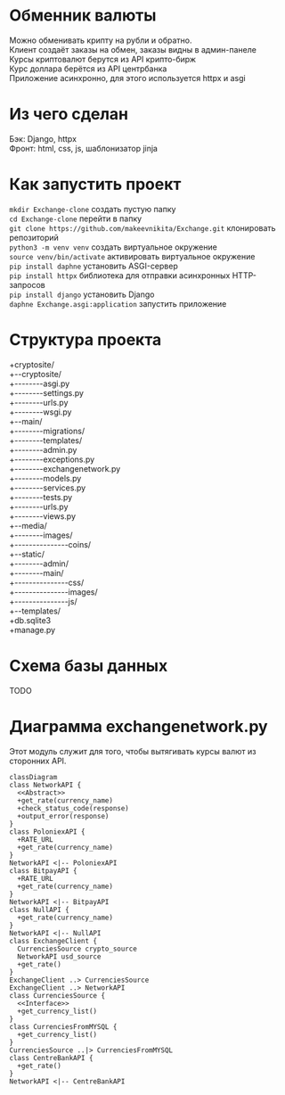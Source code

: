 # Обменник валюты
Можно обменивать крипту на рубли и обратно.  
Клиент создаёт заказы на обмен, заказы видны в админ-панеле  
Курсы криптовалют берутся из API крипто-бирж  
Курс доллара берётся из API центрбанка  
Приложение асинхронно, для этого используется httpx и asgi  
# Из чего сделан
Бэк: Django, httpx  
Фронт: html, css, js, шаблонизатор jinja
# Как запустить проект
```mkdir Exchange-clone``` создать пустую папку  
```cd Exchange-clone``` перейти в папку  
```git clone https://github.com/makeevnikita/Exchange.git``` клонировать репозиторий  
```python3 -m venv venv``` создать виртуальное окружение  
```source venv/bin/activate``` активировать виртуальное окружение  
```pip install daphne``` установить ASGI-сервер  
```pip install httpx``` библиотека для отправки асинхронных HTTP-запросов  
```pip install django``` установить Django  
```daphne Exchange.asgi:application``` запустить приложение  

# Структура проекта  
+cryptosite/  
+--cryptosite/  
+--------asgi.py  
+--------settings.py  
+--------urls.py  
+--------wsgi.py  
+--main/  
+--------migrations/  
+--------templates/    
+--------admin.py  
+--------exceptions.py  
+--------exchangenetwork.py  
+--------models.py  
+--------services.py  
+--------tests.py  
+--------urls.py  
+--------views.py  
+--media/  
+--------images/  
+---------------coins/  
+--static/  
+--------admin/  
+--------main/  
+---------------css/  
+---------------images/  
+---------------js/  
+--templates/  
+db.sqlite3  
+manage.py  
# Схема базы данных
TODO
# Диаграмма exchangenetwork.py
Этот модуль служит для того, чтобы вытягивать курсы валют из сторонних API.  
```mermaid
classDiagram
class NetworkAPI {
  <<Abstract>>
  +get_rate(currency_name)
  +check_status_code(response)
  +output_error(response)
}
class PoloniexAPI {
  +RATE_URL
  +get_rate(currency_name)
}
NetworkAPI <|-- PoloniexAPI
class BitpayAPI {
  +RATE_URL
  +get_rate(currency_name)
}
NetworkAPI <|-- BitpayAPI
class NullAPI {
  +get_rate(currency_name)
}
NetworkAPI <|-- NullAPI
class ExchangeClient {
  CurrenciesSource crypto_source
  NetworkAPI usd_source
  +get_rate()
}
ExchangeClient ..> CurrenciesSource
ExchangeClient ..> NetworkAPI
class CurrenciesSource {
  <<Interface>>
  +get_currency_list()
}
class CurrenciesFromMYSQL {
  +get_currency_list()
}
CurrenciesSource ..|> CurrenciesFromMYSQL 
class CentreBankAPI {
  +get_rate()
}
NetworkAPI <|-- CentreBankAPI
```

